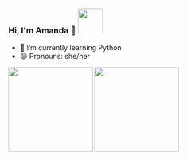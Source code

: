### Hi, I'm Amanda 🌸 <img src="https://media.giphy.com/media/mGcNjsfWAjY5AEZNw6/giphy.gif" width="50"></h2>

- 🌱 I’m currently learning Python
- 😄 Pronouns: she/her

<div>
  <a href="https://github.com/mandamg">
  <img align="left" img height="170em" src="https://bad-apple-github-readme.vercel.app/api?show_bg=1&username=mandamg&theme=dracula&show_icons=true"/>
  <img align="rigth" img height="170em" src="https://github-readme-stats.vercel.app/api/top-langs/?username=mandamg&layout=compact&theme=dracula"/>
    </div>
